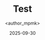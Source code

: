 ---
title: Test
date: 2025-09-30
categories: [6-Electronic, 3Ele-Advance]
tags: [Electronic]
author: <author_mpmk>
---